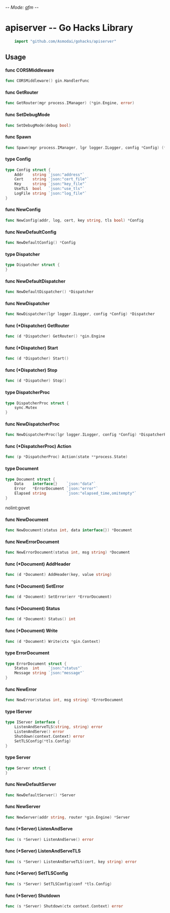 -*- Mode: gfm -*-

# apiserver -- Go Hacks Library

```go
    import "github.com/Asmodai/gohacks/apiserver"
```

## Usage

#### func  CORSMiddleware

```go
func CORSMiddleware() gin.HandlerFunc
```

#### func  GetRouter

```go
func GetRouter(mgr process.IManager) (*gin.Engine, error)
```

#### func  SetDebugMode

```go
func SetDebugMode(debug bool)
```

#### func  Spawn

```go
func Spawn(mgr process.IManager, lgr logger.ILogger, config *Config) (*process.Process, error)
```

#### type Config

```go
type Config struct {
	Addr    string `json:"address"`
	Cert    string `json:"cert_file"`
	Key     string `json:"key_file"`
	UseTLS  bool   `json:"use_tls"`
	LogFile string `json:"log_file"`
}
```


#### func  NewConfig

```go
func NewConfig(addr, log, cert, key string, tls bool) *Config
```

#### func  NewDefaultConfig

```go
func NewDefaultConfig() *Config
```

#### type Dispatcher

```go
type Dispatcher struct {
}
```


#### func  NewDefaultDispatcher

```go
func NewDefaultDispatcher() *Dispatcher
```

#### func  NewDispatcher

```go
func NewDispatcher(lgr logger.ILogger, config *Config) *Dispatcher
```

#### func (*Dispatcher) GetRouter

```go
func (d *Dispatcher) GetRouter() *gin.Engine
```

#### func (*Dispatcher) Start

```go
func (d *Dispatcher) Start()
```

#### func (*Dispatcher) Stop

```go
func (d *Dispatcher) Stop()
```

#### type DispatcherProc

```go
type DispatcherProc struct {
	sync.Mutex
}
```


#### func  NewDispatcherProc

```go
func NewDispatcherProc(lgr logger.ILogger, config *Config) *DispatcherProc
```

#### func (*DispatcherProc) Action

```go
func (p *DispatcherProc) Action(state **process.State)
```

#### type Document

```go
type Document struct {
	Data    interface{}    `json:"data"`
	Error   *ErrorDocument `json:"error"`
	Elapsed string         `json:"elapsed_time,omitempty"`
}
```

nolint:govet

#### func  NewDocument

```go
func NewDocument(status int, data interface{}) *Document
```

#### func  NewErrorDocument

```go
func NewErrorDocument(status int, msg string) *Document
```

#### func (*Document) AddHeader

```go
func (d *Document) AddHeader(key, value string)
```

#### func (*Document) SetError

```go
func (d *Document) SetError(err *ErrorDocument)
```

#### func (*Document) Status

```go
func (d *Document) Status() int
```

#### func (*Document) Write

```go
func (d *Document) Write(ctx *gin.Context)
```

#### type ErrorDocument

```go
type ErrorDocument struct {
	Status  int    `json:"status"`
	Message string `json:"message"`
}
```


#### func  NewError

```go
func NewError(status int, msg string) *ErrorDocument
```

#### type IServer

```go
type IServer interface {
	ListenAndServeTLS(string, string) error
	ListenAndServe() error
	Shutdown(context.Context) error
	SetTLSConfig(*tls.Config)
}
```


#### type Server

```go
type Server struct {
}
```


#### func  NewDefaultServer

```go
func NewDefaultServer() *Server
```

#### func  NewServer

```go
func NewServer(addr string, router *gin.Engine) *Server
```

#### func (*Server) ListenAndServe

```go
func (s *Server) ListenAndServe() error
```

#### func (*Server) ListenAndServeTLS

```go
func (s *Server) ListenAndServeTLS(cert, key string) error
```

#### func (*Server) SetTLSConfig

```go
func (s *Server) SetTLSConfig(conf *tls.Config)
```

#### func (*Server) Shutdown

```go
func (s *Server) Shutdown(ctx context.Context) error
```
